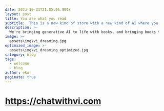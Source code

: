 ```yaml
---
date: 2023-10-31T21:05:05.000Z
layout: post
title: You are what you read
subtitle: 'This is a new kind of store with a new kind of AI where you can chat with written content. We're bringing generative AI to life with books, and bringing books to life with generative AI.'
description: >-
  We're bringing generative AI to life with books, and bringing books to life with generative AI.
image: >-
  assets\img\vi_dreaming.jpg
optimized_image: >-
  assets\img\vi_dreaming_optimized.jpg
category: blog
tags:
  - welcome
  - blog
author: eko
paginate: true
---
```


# https://chatwithvi.com
